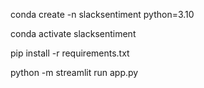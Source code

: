 conda create -n slacksentiment python=3.10

conda activate slacksentiment

pip install -r requirements.txt

python -m streamlit run app.py


